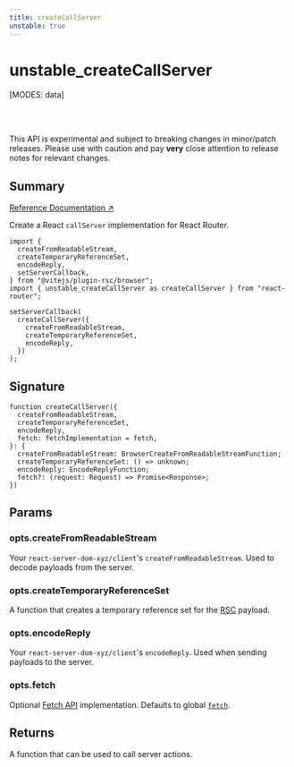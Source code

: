 ```yaml
---
title: createCallServer
unstable: true
---
```


# unstable_createCallServer

<!--
⚠️ ⚠️ IMPORTANT ⚠️ ⚠️ 

Thank you for helping improve our documentation!

This file is auto-generated from the JSDoc comments in the source
code, so please edit the JSDoc comments in the file below and this
file will be re-generated once those changes are merged.

https://github.com/remix-run/react-router/blob/main/packages/react-router/lib/rsc/browser.tsx
-->

[MODES: data]

<br />
<br />

<docs-warning>This API is experimental and subject to breaking changes in 
minor/patch releases. Please use with caution and pay **very** close attention 
to release notes for relevant changes.</docs-warning>

## Summary

[Reference Documentation ↗](https://api.reactrouter.com/v7/functions/react_router.unstable_createCallServer.html)

Create a React `callServer` implementation for React Router.

```tsx
import {
  createFromReadableStream,
  createTemporaryReferenceSet,
  encodeReply,
  setServerCallback,
} from "@vitejs/plugin-rsc/browser";
import { unstable_createCallServer as createCallServer } from "react-router";

setServerCallback(
  createCallServer({
    createFromReadableStream,
    createTemporaryReferenceSet,
    encodeReply,
  })
);
```

## Signature

```tsx
function createCallServer({
  createFromReadableStream,
  createTemporaryReferenceSet,
  encodeReply,
  fetch: fetchImplementation = fetch,
}: {
  createFromReadableStream: BrowserCreateFromReadableStreamFunction;
  createTemporaryReferenceSet: () => unknown;
  encodeReply: EncodeReplyFunction;
  fetch?: (request: Request) => Promise<Response>;
})
```

## Params

### opts.createFromReadableStream

Your `react-server-dom-xyz/client`'s `createFromReadableStream`. Used to decode payloads from the server.

### opts.createTemporaryReferenceSet

A function that creates a temporary reference set for the [RSC](https://react.dev/reference/rsc/server-components)
payload.

### opts.encodeReply

Your `react-server-dom-xyz/client`'s `encodeReply`. Used when sending payloads to the server.

### opts.fetch

Optional [Fetch API](https://developer.mozilla.org/en-US/docs/Web/API/Fetch_API) implementation. Defaults to global [`fetch`](https://developer.mozilla.org/en-US/docs/Web/API/fetch).

## Returns

A function that can be used to call server actions.

